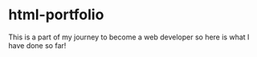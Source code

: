 # html-portfolio
This is a part of my journey to become a web developer so here is what I have done so far!
